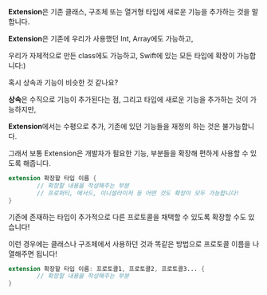 
**Extension**은 기존 클래스, 구조체 또는 열거형 타입에 새로운 기능을 추가하는 것을 말합니다.

**Extension**은 기존에 우리가 사용했던 Int, Array에도 가능하고,

우리가 자체적으로 만든 class에도 가능하고, Swift에 있는 모든 타입에 확장이 가능합니다:)

혹시 상속과 기능이 비슷한 것 같나요?

**상속**은 수직으로 기능이 추가된다는 점, 그리고 타입에 새로운 기능을 추가하는 것이 가능하지만,

**Extension**에서는 수평으로 추가, 기존에 있던 기능들을 재정의 하는 것은 불가능합니다.

그래서 보통 Extension은 개발자가 필요한 기능, 부분들을 확장해 편하게 사용할 수 있도록 해줍니다.

```swift
extension 확장할 타입 이름 {
        // 확장할 내용을 작성해주는 부분
        // 프로퍼티, 메서드, 이니셜라이저 등 어떤 것도 확장이 모두 가능합니다!
}
```

기존에 존재하는 타입이 추가적으로 다른 프로토콜을 채택할 수 있도록 확장할 수도 있습니다!

이런 경우에는 클래스나 구조체에서 사용하던 것과 똑같은 방법으로 프로토콜 이름을 나열해주면 됩니다!

```swift
extension 확장할 타입 이름: 프로토콜1, 프로토콜2, 프로토콜3... {
        // 확장할 내용을 작성해주는 부분
}
```
